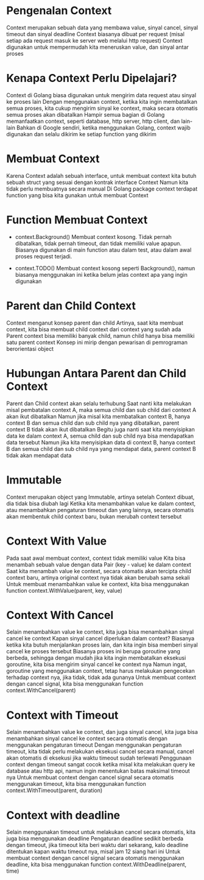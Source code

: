 # Pengenalan Context

Context merupakan sebuah data yang membawa value, sinyal cancel, sinyal timeout dan sinyal deadline
Context biasanya dibuat per request (misal setiap ada request masuk ke server web melalui http request)
Context digunakan untuk mempermudah kita meneruskan value, dan sinyal antar proses

# Kenapa Context Perlu Dipelajari?

Context di Golang biasa digunakan untuk mengirim data request atau sinyal ke proses lain
Dengan menggunakan context, ketika kita ingin membatalkan semua proses, kita cukup mengirim sinyal ke context, maka secara otomatis semua proses akan dibatalkan
Hampir semua bagian di Golang memanfaatkan context, seperti database, http server, http client, dan lain-lain
Bahkan di Google sendiri, ketika menggunakan Golang, context wajib digunakan dan selalu dikirim ke setiap function yang dikirim

# Membuat Context

Karena Context adalah sebuah interface, untuk membuat context kita butuh sebuah struct yang sesuai dengan kontrak interface Context
Namun kita tidak perlu membuatnya secara manual
Di Golang package context terdapat function yang bisa kita gunakan untuk membuat Context

# Function Membuat Context

- context.Background()
  Membuat context kosong. Tidak pernah dibatalkan, tidak pernah timeout, dan tidak memiliki value apapun. Biasanya digunakan di main function atau dalam test, atau dalam awal proses request terjadi.

- context.TODO()
  Membuat context kosong seperti Background(), namun biasanya menggunakan ini ketika belum jelas context apa yang ingin digunakan

# Parent dan Child Context

Context menganut konsep parent dan child
Artinya, saat kita membuat context, kita bisa membuat child context dari context yang sudah ada
Parent context bisa memiliki banyak child, namun child hanya bisa memiliki satu parent context
Konsep ini mirip dengan pewarisan di pemrograman berorientasi object

# Hubungan Antara Parent dan Child Context

Parent dan Child context akan selalu terhubung
Saat nanti kita melakukan misal pembatalan context A, maka semua child dan sub child dari context A akan ikut dibatalkan
Namun jika misal kita membatalkan context B, hanya context B dan semua child dan sub child nya yang dibatalkan, parent context B tidak akan ikut dibatalkan
Begitu juga nanti saat kita menyisipkan data ke dalam context A, semua child dan sub child nya bisa mendapatkan data tersebut
Namun jika kita menyisipkan data di context B, hanya context B dan semua child dan sub child nya yang mendapat data, parent context B tidak akan mendapat data

# Immutable

Context merupakan object yang Immutable, artinya setelah Context dibuat, dia tidak bisa diubah lagi
Ketika kita menambahkan value ke dalam context, atau menambahkan pengaturan timeout dan yang lainnya, secara otomatis akan membentuk child context baru, bukan merubah context tersebut

# Context With Value

Pada saat awal membuat context, context tidak memiliki value
Kita bisa menambah sebuah value dengan data Pair (key - value) ke dalam context
Saat kita menambah value ke context, secara otomatis akan tercipta child context baru, artinya original context nya tidak akan berubah sama sekali
Untuk membuat menambahkan value ke context, kita bisa menggunakan function context.WithValue(parent, key, value)

# Context With Cancel

Selain menambahkan value ke context, kita juga bisa menambahkan sinyal cancel ke context
Kapan sinyal cancel diperlukan dalam context?
Biasanya ketika kita butuh menjalankan proses lain, dan kita ingin bisa memberi sinyal cancel ke proses tersebut
Biasanya proses ini berupa goroutine yang berbeda, sehingga dengan mudah jika kita ingin membatalkan eksekusi goroutine, kita bisa mengirim sinyal cancel ke context nya
Namun ingat, goroutine yang menggunakan context, tetap harus melakukan pengecekan terhadap context nya, jika tidak, tidak ada gunanya
Untuk membuat context dengan cancel signal, kita bisa menggunakan function context.WithCancel(parent)

# Context with Timeout

Selain menambahkan value ke context, dan juga sinyal cancel, kita juga bisa menambahkan sinyal cancel ke context secara otomatis dengan menggunakan pengaturan timeout
Dengan menggunakan pengaturan timeout, kita tidak perlu melakukan eksekusi cancel secara manual, cancel akan otomatis di eksekusi jika waktu timeout sudah terlewati
Penggunaan context dengan timeout sangat cocok ketika misal kita melakukan query ke database atau http api, namun ingin menentukan batas maksimal timeout nya
Untuk membuat context dengan cancel signal secara otomatis menggunakan timeout, kita bisa menggunakan function context.WithTimeout(parent, duration)

# Context with deadline

Selain menggunakan timeout untuk melakukan cancel secara otomatis, kita juga bisa menggunakan deadline
Pengaturan deadline sedikit berbeda dengan timeout, jika timeout kita beri waktu dari sekarang, kalo deadline ditentukan kapan waktu timeout nya, misal jam 12 siang hari ini
Untuk membuat context dengan cancel signal secara otomatis menggunakan deadline, kita bisa menggunakan function context.WithDeadline(parent, time)
